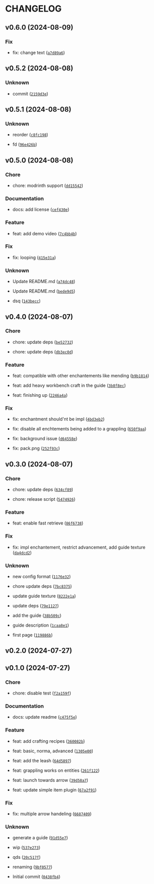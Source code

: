 # CHANGELOG



## v0.6.0 (2024-08-09)

### Fix

* fix: change text ([`a7d89a6`](https://github.com/edayot/grappling_hook/commit/a7d89a6763c70d27efa46b03d77108692b06f74f))


## v0.5.2 (2024-08-08)

### Unknown

* commit ([`2159d3e`](https://github.com/edayot/grappling_hook/commit/2159d3e9e151b5c836bd29573e397be2247499c0))


## v0.5.1 (2024-08-08)

### Unknown

* reorder ([`c8fc198`](https://github.com/edayot/grappling_hook/commit/c8fc198aa61933c2096e5cef4aa782e532a2ad7f))

* fd ([`96e426b`](https://github.com/edayot/grappling_hook/commit/96e426bfee29fad3bc2057c4596f38e514b73884))


## v0.5.0 (2024-08-08)

### Chore

* chore: modrinth support ([`dd15542`](https://github.com/edayot/grappling_hook/commit/dd155422a016c7de8b70679633cc2911f33025de))

### Documentation

* docs: add license ([`cef430e`](https://github.com/edayot/grappling_hook/commit/cef430e3c3aa408b03f63366118646ad17bcfe09))

### Feature

* feat: add demo video ([`7c4bb4b`](https://github.com/edayot/grappling_hook/commit/7c4bb4be956ad46f4e973245504e4696855740a2))

### Fix

* fix: looping ([`415e31a`](https://github.com/edayot/grappling_hook/commit/415e31abfa7be46a01cfe823046683fe490369b0))

### Unknown

* Update README.md ([`a74dc48`](https://github.com/edayot/grappling_hook/commit/a74dc48eca80f0adc7cbca4bcd31332b9b690629))

* Update README.md ([`bede9d5`](https://github.com/edayot/grappling_hook/commit/bede9d55ca9352d4e6b912d5b9540526c96558dc))

* dsq ([`143becc`](https://github.com/edayot/grappling_hook/commit/143becc7744a94f5066ad69c019e40af810670df))


## v0.4.0 (2024-08-07)

### Chore

* chore: update deps ([`be52732`](https://github.com/edayot/grappling_hook/commit/be52732b8ea5a1f84239d59ffef4e2af9eb14de3))

* chore: update deps ([`db3ec0d`](https://github.com/edayot/grappling_hook/commit/db3ec0dd611d90a9066152fa7901f0446d3903f4))

### Feature

* feat: compatible with other enchantements like mending ([`b9b1814`](https://github.com/edayot/grappling_hook/commit/b9b1814280d55e7e677c13a9dd014692a9b4a01c))

* feat: add heavy workbench craft in the guide ([`3b8f8ec`](https://github.com/edayot/grappling_hook/commit/3b8f8ec8959d734b01772ff29c9efd903ecefe24))

* feat: finishing up ([`2246a4a`](https://github.com/edayot/grappling_hook/commit/2246a4a1aaadf5a48fb720448dd764575eb981e8))

### Fix

* fix: enchantment should&#39;nt be impl ([`4bd3eb2`](https://github.com/edayot/grappling_hook/commit/4bd3eb2f4dbc287ad12082cab34625d82c015a0c))

* fix: disable all enchtements being added to a grappling ([`650f9aa`](https://github.com/edayot/grappling_hook/commit/650f9aae05343528734428fdcd39ef7b872cfaa2))

* fix: background issue ([`d64558e`](https://github.com/edayot/grappling_hook/commit/d64558ee107c3c2f1785457830d15df965f49a0f))

* fix: pack.png ([`252f93c`](https://github.com/edayot/grappling_hook/commit/252f93c4f4926374596bc5eaf733920a82459190))


## v0.3.0 (2024-08-07)

### Chore

* chore: update deps ([`634cf89`](https://github.com/edayot/grappling_hook/commit/634cf89395586aab3a2fa1bb9ce61393f38baeeb))

* chore: release script ([`5474926`](https://github.com/edayot/grappling_hook/commit/5474926d8371b8ba15f45413c2b5624ce5aef49b))

### Feature

* feat: enable fast retrieve ([`86f6738`](https://github.com/edayot/grappling_hook/commit/86f67388e6442e92e5573d78b7c7adaa54a311bb))

### Fix

* fix: impl enchantement, restrict advancement, add guide texture ([`da4dcd2`](https://github.com/edayot/grappling_hook/commit/da4dcd23b961424aacaf70431051d68a2971c860))

### Unknown

* new config format ([`1176e32`](https://github.com/edayot/grappling_hook/commit/1176e32e44183c79f2b9e9e7814ebf02264c0ed6))

* chore update deps ([`7bc8375`](https://github.com/edayot/grappling_hook/commit/7bc83752805a36b39511b2df0b5fd3925bbbc455))

* update guide texture ([`8222e1a`](https://github.com/edayot/grappling_hook/commit/8222e1a6cc703f3b2e4658a410a4284c75a2d765))

* update deps ([`79e1127`](https://github.com/edayot/grappling_hook/commit/79e11276582e3ce32e0b507be9b1864fd425054d))

* add the guide ([`38b509c`](https://github.com/edayot/grappling_hook/commit/38b509cef4d60ec6aa8c0b5828680432d871e44e))

* guide description ([`1caa8e1`](https://github.com/edayot/grappling_hook/commit/1caa8e12a9f6df0102a10bb3327ad3eb4b8d0ddb))

* first page ([`119886b`](https://github.com/edayot/grappling_hook/commit/119886b143638078f56050752a0dfb30da444792))


## v0.2.0 (2024-07-27)


## v0.1.0 (2024-07-27)

### Chore

* chore: disable test ([`f2a159f`](https://github.com/edayot/grappling_hook/commit/f2a159fea14faa7baf264a7ff93801efc7819035))

### Documentation

* docs: update readme ([`c475f5e`](https://github.com/edayot/grappling_hook/commit/c475f5ebae8fb2fb49479285812c0cc2056cea9c))

### Feature

* feat: add crafting recipes ([`360082b`](https://github.com/edayot/grappling_hook/commit/360082b74d808000acadf20e6babe76ec1feb6da))

* feat: basic, norma, advanced ([`1305e00`](https://github.com/edayot/grappling_hook/commit/1305e0067f18e66cc7d74a48f32ae8c5fa592ea1))

* feat: add the leash ([`64d5897`](https://github.com/edayot/grappling_hook/commit/64d58970d12382bca1bde34f776664e3913cf6d6))

* feat: grappling works on entities ([`261f122`](https://github.com/edayot/grappling_hook/commit/261f122c73a3d5d5927952ead77e7b127331a515))

* feat: launch towards arrow ([`39d58a7`](https://github.com/edayot/grappling_hook/commit/39d58a7ed9ced5cc82125b4727d20e6d600a8aa2))

* feat: update simple item plugin ([`67a2f91`](https://github.com/edayot/grappling_hook/commit/67a2f91470cdfc19c561b2664497b077852937aa))

### Fix

* fix: multiple arrow handeling ([`6687409`](https://github.com/edayot/grappling_hook/commit/6687409ad844dfbd680caae5c715c3483a97cc5c))

### Unknown

* generate a guide ([`91d55e7`](https://github.com/edayot/grappling_hook/commit/91d55e725bbcf90fb6dcb7bc54a5c1055a5ee315))

* wip ([`537e273`](https://github.com/edayot/grappling_hook/commit/537e273c91867b2c6c6b58de5aa0a552cd75e1b1))

* qds ([`20c517f`](https://github.com/edayot/grappling_hook/commit/20c517fae9d1e4a6b88e1f1fbd838e9407ba5f32))

* renaming ([`9bf0577`](https://github.com/edayot/grappling_hook/commit/9bf05776d298635177ab74df1c3603f96ca637a4))

* Initial commit ([`0438fb4`](https://github.com/edayot/grappling_hook/commit/0438fb47cc35f5dd639a77d138ddbf8323b748b8))
